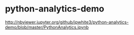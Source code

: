 # python-analytics-demo

http://nbviewer.jupyter.org/github/jpwhite3/python-analytics-demo/blob/master/PythonAnalytics.ipynb
